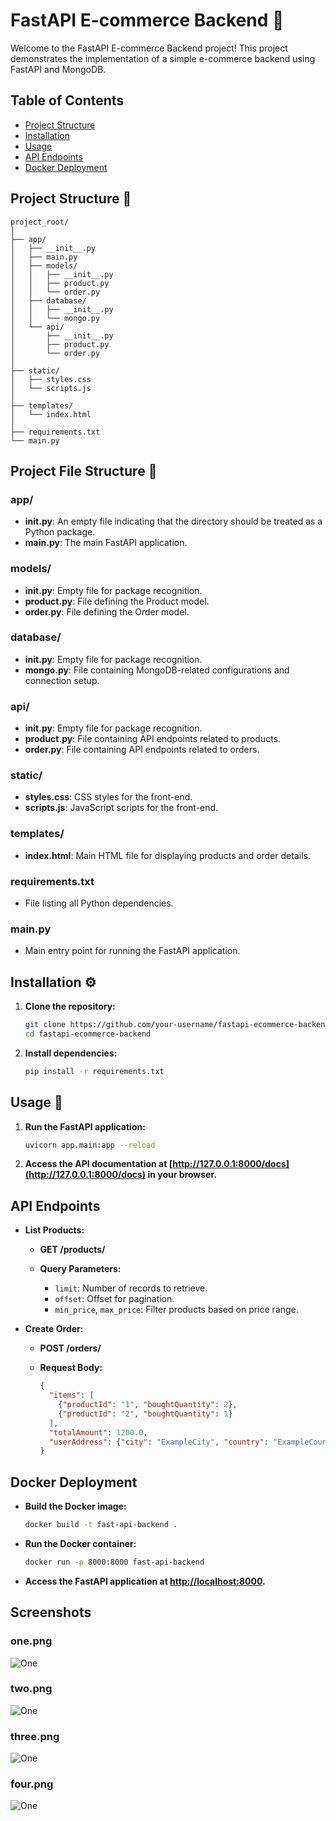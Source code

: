 # FastAPI E-commerce Backend 🚀

Welcome to the FastAPI E-commerce Backend project! This project demonstrates the implementation of a simple e-commerce backend using FastAPI and MongoDB.

## Table of Contents

- [Project Structure](#project-structure)
- [Installation](#installation)
- [Usage](#usage)
- [API Endpoints](#api-endpoints)
- [Docker Deployment](#docker-deployment)


## Project Structure 📁

```plaintext
project_root/
│
├── app/
│   ├── __init__.py
│   ├── main.py
│   ├── models/
│   │   ├── __init__.py
│   │   ├── product.py
│   │   └── order.py
│   ├── database/
│   │   ├── __init__.py
│   │   └── mongo.py
│   └── api/
│       ├── __init__.py
│       ├── product.py
│       └── order.py
│
├── static/
│   ├── styles.css
│   └── scripts.js
│
├── templates/
│   └── index.html
│
├── requirements.txt
└── main.py
```
## Project File Structure 📂

### app/
- **__init__.py**: An empty file indicating that the directory should be treated as a Python package.
- **main.py**: The main FastAPI application.

### models/
- **__init__.py**: Empty file for package recognition.
- **product.py**: File defining the Product model.
- **order.py**: File defining the Order model.

### database/
- **__init__.py**: Empty file for package recognition.
- **mongo.py**: File containing MongoDB-related configurations and connection setup.

### api/
- **__init__.py**: Empty file for package recognition.
- **product.py**: File containing API endpoints related to products.
- **order.py**: File containing API endpoints related to orders.

### static/
- **styles.css**: CSS styles for the front-end.
- **scripts.js**: JavaScript scripts for the front-end.

### templates/
- **index.html**: Main HTML file for displaying products and order details.

### requirements.txt
- File listing all Python dependencies.

### main.py
- Main entry point for running the FastAPI application.


## Installation ⚙️

1. **Clone the repository:**

    ```bash
    git clone https://github.com/your-username/fastapi-ecommerce-backend.git
    cd fastapi-ecommerce-backend
    ```

2. **Install dependencies:**

    ```bash
    pip install -r requirements.txt
    ```

## Usage 🚀

1. **Run the FastAPI application:**

    ```bash
    uvicorn app.main:app --reload
    ```

2. **Access the API documentation at [http://127.0.0.1:8000/docs](http://127.0.0.1:8000/docs) in your browser.**

## API Endpoints

- **List Products:**

    - **GET /products/**

    - **Query Parameters:**
        - `limit`: Number of records to retrieve.
        - `offset`: Offset for pagination.
        - `min_price`, `max_price`: Filter products based on price range.

- **Create Order:**

    - **POST /orders/**

    - **Request Body:**
        ```json
        {
          "items": [
            {"productId": "1", "boughtQuantity": 2},
            {"productId": "2", "boughtQuantity": 1}
          ],
          "totalAmount": 1200.0,
          "userAddress": {"city": "ExampleCity", "country": "ExampleCountry", "zipCode": "12345"}
        }
        ```

## Docker Deployment

- **Build the Docker image:**

    ```bash
    docker build -t fast-api-backend .
    ```

- **Run the Docker container:**

    ```bash
    docker run -p 8000:8000 fast-api-backend
    ```

- **Access the FastAPI application at [http://localhost:8000](http://localhost:8000).**


## Screenshots

### one.png
![One](one.png)

### two.png
![One](two.png)

### three.png
![One](three.png)

### four.png
![One](four.png)
